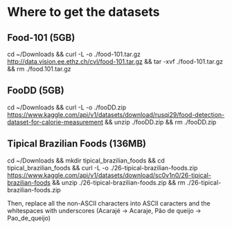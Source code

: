 # Where to get the datasets

## Food-101 (5GB)
cd ~/Downloads && curl -L -o ./food-101.tar.gz http://data.vision.ee.ethz.ch/cvl/food-101.tar.gz && tar -xvf ./food-101.tar.gz && rm ./food.101.tar.gz

## FooDD (5GB)
cd ~/Downloads && curl -L -o ./fooDD.zip https://www.kaggle.com/api/v1/datasets/download/rusqi29/food-detection-dataset-for-calorie-measurement && unzip ./fooDD.zip && rm ./fooDD.zip

## Tipical Brazilian Foods (136MB)

cd ~/Downloads && mkdir tipical_brazilian_foods && cd tipical_brazilian_foods && curl -L -o ./26-tipical-brazilian-foods.zip https://www.kaggle.com/api/v1/datasets/download/sc0v1n0/26-tipical-brazilian-foods && unzip ./26-tipical-brazilian-foods.zip && rm ./26-tipical-brazilian-foods.zip

Then, replace all the non-ASCII characters into ASCII caracters and the whitespaces with underscores (Acarajé -> Acaraje, Pão de queijo -> Pao_de_queijo)